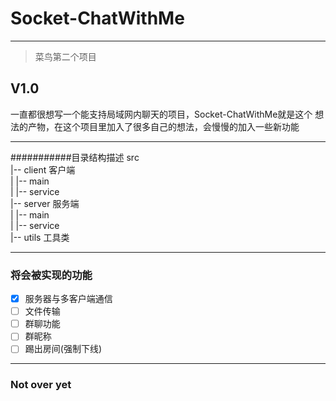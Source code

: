 # Socket-ChatWithMe

***
> 菜鸟第二个项目
## V1.0
一直都很想写一个能支持局域网内聊天的项目，Socket-ChatWithMe就是这个
想法的产物，在这个项目里加入了很多自己的想法，会慢慢的加入一些新功能
***
###########目录结构描述
src  
|-- client 客户端   
|  |-- main  
|  |-- service  
|-- server 服务端  
|  |-- main  
|  |-- service  
|-- utils 工具类  
***
### 将会被实现的功能
- [x] 服务器与多客户端通信
- [ ] 文件传输 
- [ ] 群聊功能
- [ ] 群昵称
- [ ] 踢出房间(强制下线)

***
### Not over yet